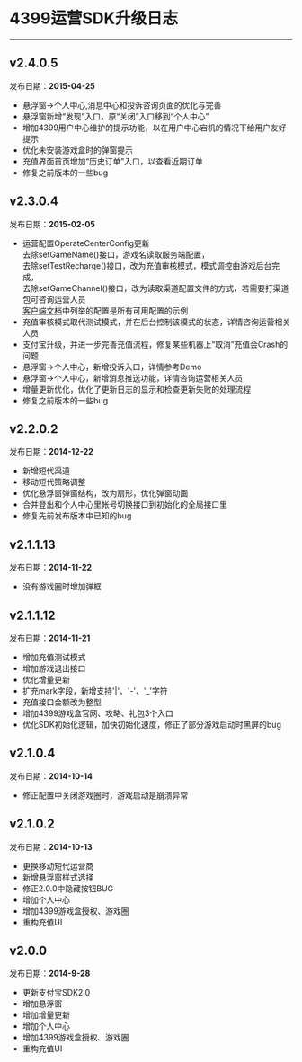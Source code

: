﻿# 4399运营SDK升级日志
----  
## v2.4.0.5
发布日期：__2015-04-25__  
- 悬浮窗->个人中心,消息中心和投诉咨询页面的优化与完善
- 悬浮窗新增“发现”入口，原“关闭”入口移到“个人中心”
- 增加4399用户中心维护的提示功能，以在用户中心宕机的情况下给用户友好提示
- 优化未安装游戏盒时的弹窗提示
- 充值界面首页增加“历史订单”入口，以查看近期订单
- 修复之前版本的一些bug


## v2.3.0.4
发布日期：__2015-02-05__  
- 运营配置OperateCenterConfig更新  
  去除setGameName()接口，游戏名读取服务端配置，  
  去除setTestRecharge()接口，改为充值审核模式，模式调控由游戏后台完成，  
  去除setGameChannel()接口，改为读取渠道配置文件的方式，若需要打渠道包可咨询运营人员  
  [客户端文档](/Document/ClientDocument.md#%E5%88%9D%E5%A7%8B%E5%8C%96)中列举的配置是所有可用配置的示例
- 充值审核模式取代测试模式，并在后台控制该模式的状态，详情咨询运营相关人员  
- 支付宝升级，并进一步完善充值流程，修复某些机器上“取消”充值会Crash的问题  
- 悬浮窗->个人中心，新增投诉入口，详情参考Demo  
- 悬浮窗->个人中心，新增消息推送功能，详情咨询运营相关人员  
- 增量更新优化，优化了更新日志的显示和检查更新失败的处理流程  
- 修复之前版本的一些bug

## v2.2.0.2
发布日期：__2014-12-22__
- 新增短代渠道
- 移动短代策略调整
- 优化悬浮窗弹窗结构，改为扇形，优化弹窗动画
- 合并登出和个人中心里帐号切换接口到初始化的全局接口里
- 修复先前发布版本中已知的bug


## v2.1.1.13
发布日期：__2014-11-22__
- 没有游戏圈时增加弹框


## v2.1.1.12
发布日期：__2014-11-21__
- 增加充值测试模式
- 增加游戏退出接口
- 优化增量更新
- 扩充mark字段，新增支持'|'、'-'、'_'字符
- 充值接口金额改为整型
- 增加4399游戏盒官网、攻略、礼包3个入口
- 优化SDK初始化逻辑，加快初始化速度，修正了部分游戏启动时黑屏的bug  


## v2.1.0.4  
发布日期：__2014-10-14__  
- 修正配置中关闭游戏圈时，游戏启动是崩溃异常    


## v2.1.0.2  
发布日期：__2014-10-13__  
- 更换移动短代运营商  
- 新增悬浮窗样式选择  
- 修正2.0.0中隐藏按钮BUG  
- 增加个人中心  
- 增加4399游戏盒授权、游戏圈    
- 重构充值UI  


## v2.0.0  
发布日期：__2014-9-28__  
- 更新支付宝SDK2.0  
- 增加悬浮窗  
- 增加增量更新  
- 增加个人中心  
- 增加4399游戏盒授权、游戏圈    
- 重构充值UI  
